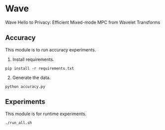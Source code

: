 # Wave
Wave Hello to Privacy: Efficient Mixed-mode MPC from Wavelet Transforms

## Accuracy
This module is to run accuracy experiments.

1. Install requirements.

```
pip install -r requirements.txt
```

2. Generate the data.

```
python accuracy.py
```

## Experiments
This module is for runtime experiments.

```
./run_all.sh
```